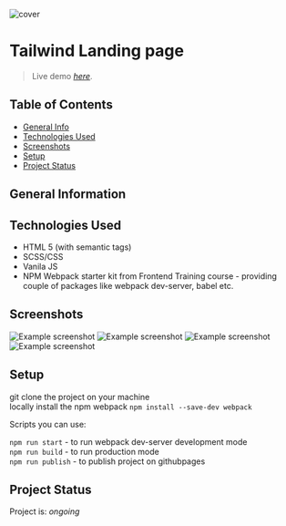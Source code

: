 ![cover]()

# Tailwind Landing page
> Live demo [_here_]().

## Table of Contents
* [General Info](#general-information)
* [Technologies Used](#technologies-used)
* [Screenshots](#screenshots)
* [Setup](#setup)
* [Project Status](#project-status)

## General Information


## Technologies Used
- HTML 5 (with semantic tags)
- SCSS/CSS
- Vanila JS
- NPM Webpack starter kit from Frontend Training course - providing couple of packages like webpack dev-server, babel etc.  


## Screenshots
![Example screenshot]()
![Example screenshot]()
![Example screenshot]()
![Example screenshot]()

## Setup

git clone the project on your machine  
locally install the npm webpack `npm install --save-dev webpack`  

Scripts you can use:

`npm run start` - to run webpack dev-server development mode  
`npm run build` - to run production mode  
`npm run publish` - to publish project on githubpages  


## Project Status
Project is: _ongoing_ 
